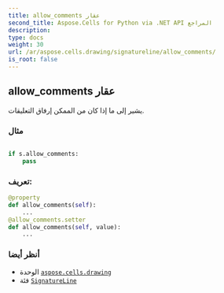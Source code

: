 ```yaml
---
title: allow_comments عقار
second_title: Aspose.Cells for Python via .NET API المراجع
description:
type: docs
weight: 30
url: /ar/aspose.cells.drawing/signatureline/allow_comments/
is_root: false
---
```

##  allow_comments عقار

يشير إلى ما إذا كان من الممكن إرفاق التعليقات.

###  مثال

```python

if s.allow_comments:
    pass

```
###  تعريف:
```python
@property
def allow_comments(self):
    ...
@allow_comments.setter
def allow_comments(self, value):
    ...
```

###  أنظر أيضا
* الوحدة [`aspose.cells.drawing`](../../)
* فئة [`SignatureLine`](/cells/python-net/ar/aspose.cells.drawing/signatureline)

